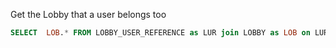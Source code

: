 
Get the Lobby that a user belongs too

```sql
SELECT  LOB.* FROM LOBBY_USER_REFERENCE as LUR join LOBBY as LOB on LUR.LOBBY = LOB.ID where LUR.USERINFO = 1
```

